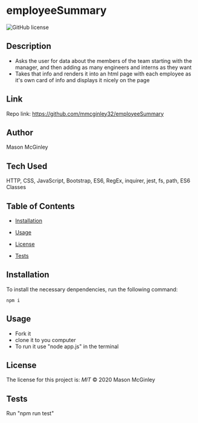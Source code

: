 # employeeSummary
![GitHub license](https://img.shields.io/badge/license-MIT-blue.svg)

## Description
* Asks the user for data about the members of the team starting with the manager, and then adding as many engineers and interns as they want
* Takes that info and renders it into an html page with each employee as it's own card of info and displays it nicely on the page

## Link
Repo link: https://github.com/mmcginley32/employeeSummary

## Author
Mason McGinley

## Tech Used
HTTP, CSS, JavaScript, Bootstrap, ES6, RegEx, inquirer, jest, fs, path, ES6 Classes

## Table of Contents
  
* [Installation](#installation)
  
* [Usage](#usage)
  
* [License](#license)
  
* [Tests](#tests)
  
    



## Installation
To install the necessary denpendencies, run the following command:
```
npm i
```

## Usage
* Fork it
* clone it to you computer
* To run it use "node app.js" in the terminal

## License
The license for this project is: *MIT* ©  2020 Mason McGinley

## Tests
Run "npm run test"


  
